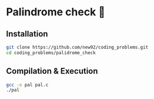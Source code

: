 # Palindrome check 🤖

## Installation

```bash
git clone https://github.com/new92/coding_problems.git
cd coding_problems/palidrome_check
```

## Compilation & Execution

```bash
gcc -o pal pal.c
./pal
```
